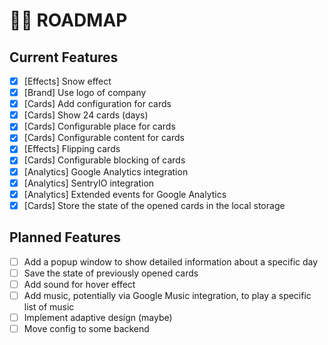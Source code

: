 # 🥷🏻 ROADMAP

## Current Features

- [x] [Effects] Snow effect
- [x] [Brand] Use logo of company
- [x] [Cards] Add configuration for cards
- [x] [Cards] Show 24 cards (days)
- [x] [Cards] Configurable place for cards
- [x] [Cards] Configurable content for cards
- [x] [Effects] Flipping cards
- [x] [Cards] Configurable blocking of cards
- [x] [Analytics] Google Analytics integration
- [x] [Analytics] SentryIO integration
- [x] [Analytics] Extended events for Google Analytics
- [x] [Cards] Store the state of the opened cards in the local storage

## Planned Features

- [ ] Add a popup window to show detailed information about a specific day
- [ ] Save the state of previously opened cards
- [ ] Add sound for hover effect
- [ ] Add music, potentially via Google Music integration, to play a specific list of music
- [ ] Implement adaptive design (maybe)
- [ ] Move config to some backend
